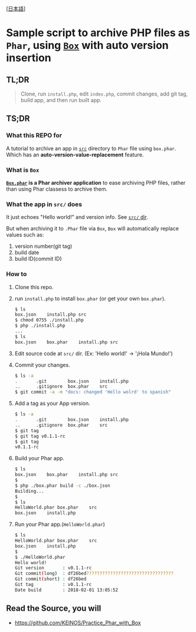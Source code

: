 [[日本語](https://qiita.com/KEINOS/items/620be6b1e043a5023e3c)]

# Sample script to archive PHP files as `Phar`, using [`Box`](https://github.com/box-project/box2) with auto version insertion

## TL;DR

> Clone, run `install.php`, edit `index.php`, commit changes, add git tag, build app, and then run built app.

## TS;DR

### What this REPO for

A tutorial to archive an app in [`src`](https://github.com/KEINOS/Practice_Phar_with_Box/tree/master/src) directory to `Phar` file using `box.phar`. Which has an **auto-version-value-replacement** feature.

### What is `Box`

**[`Box.phar`](https://github.com/box-project/box2) is a Phar archiver application** to ease archiving PHP files, rather than using Phar classess to archive them.

### What the app in `src/` does
It just echoes "Hello world!" and version info. See [`src/` dir](https://github.com/KEINOS/Practice_Phar_with_Box/blob/master/src/).

But when archiving it to `.Phar` file via `Box`, `Box` will automatically replace values such as:

1. version number(git tag)
1. build date
1. build ID(commit ID)

### How to 

1. Clone this repo.
2. run `install.php` to install `box.phar` (or get your own `box.phar`).

    ```bash
    $ ls
    box.json	install.php	src
    $ chmod 0755 ./install.php
    $ php ./install.php
    ...
    $ ls
    box.json	box.phar	install.php	src
    ```

3. Edit source code at `src/` dir. (Ex: 'Hello world!' -> '¡Hola Mundo!')

4. Commit your changes.

    ```bash
    $ ls -a
    .		.git		box.json	install.php
    ..		.gitignore	box.phar	src
    $ git commit -a -m "docs: changed 'Hello wolrd' to spanish"
    ```

5. Add a tag as your App version.

    ```bash
    $ ls -a
    .		.git		box.json	install.php
    ..		.gitignore	box.phar	src
    $ git tag
    $ git tag v0.1.1-rc
    $ git tag
    v0.1.1-rc
    ```

6. Build your Phar app.

    ```bash
    $ ls
    box.json	box.phar	install.php	src
    $
    $ php ./box.phar build -c ./box.json
    Building...
    $
    $ ls
    HelloWorld.phar	box.phar	src
    box.json	install.php
    ```

7. Run your Phar app.(`HelloWorld.phar`)

    ```bash
    $ ls
    HelloWorld.phar	box.phar	src
    box.json	install.php
    $
    $ ./HelloWorld.phar
    Hello world!
    Git version       : v0.1.1-rc
    Git commit(long)  : df26bed?????????????????????????????????
    Git commit(short) : df26bed
    Git tag           : v0.1.1-rc
    Date build        : 2018-02-01 13:05:52
    ```

## Read the Source, you will

- https://github.com/KEINOS/Practice_Phar_with_Box

